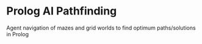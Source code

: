 # Prolog AI Pathfinding
Agent navigation of mazes and grid worlds to find optimum paths/solutions in Prolog

